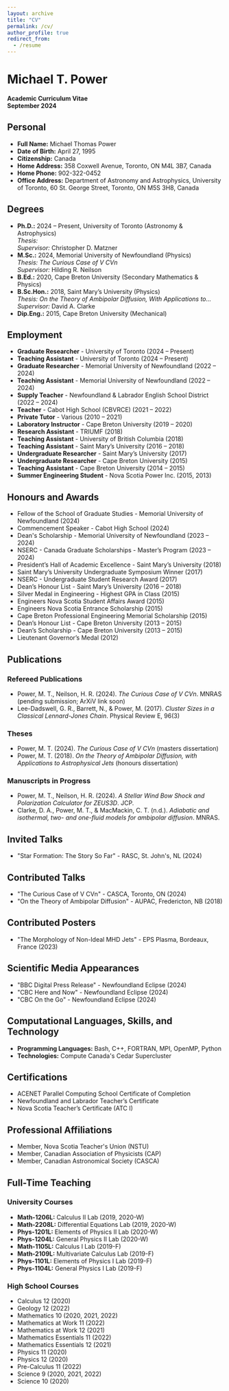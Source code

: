 ```yaml
---
layout: archive
title: "CV"
permalink: /cv/
author_profile: true
redirect_from:
  - /resume
---
```


# Michael T. Power  
**Academic Curriculum Vitae**  
**September 2024**

## Personal
- **Full Name:** Michael Thomas Power  
- **Date of Birth:** April 27, 1995  
- **Citizenship:** Canada  
- **Home Address:** 358 Coxwell Avenue, Toronto, ON M4L 3B7, Canada  
- **Home Phone:** 902-322-0452  
- **Office Address:** Department of Astronomy and Astrophysics, University of Toronto, 60 St. George Street, Toronto, ON M5S 3H8, Canada

## Degrees
- **Ph.D.:** 2024 – Present, University of Toronto (Astronomy & Astrophysics)  
  *Thesis:*  
  *Supervisor:* Christopher D. Matzner  
- **M.Sc.:** 2024, Memorial University of Newfoundland (Physics)  
  *Thesis:* *The Curious Case of V CVn*  
  *Supervisor:* Hilding R. Neilson  
- **B.Ed.:** 2020, Cape Breton University (Secondary Mathematics & Physics)  
- **B.Sc.Hon.:** 2018, Saint Mary’s University (Physics)  
  *Thesis:* *On the Theory of Ambipolar Diffusion, With Applications to...*  
  *Supervisor:* David A. Clarke  
- **Dip.Eng.:** 2015, Cape Breton University (Mechanical)

## Employment
- **Graduate Researcher** - University of Toronto (2024 – Present)  
- **Teaching Assistant** - University of Toronto (2024 – Present)  
- **Graduate Researcher** - Memorial University of Newfoundland (2022 – 2024)  
- **Teaching Assistant** - Memorial University of Newfoundland (2022 – 2024)  
- **Supply Teacher** - Newfoundland & Labrador English School District (2022 – 2024)  
- **Teacher** - Cabot High School (CBVRCE) (2021 – 2022)  
- **Private Tutor** - Various (2010 – 2021)  
- **Laboratory Instructor** - Cape Breton University (2019 – 2020)  
- **Research Assistant** - TRIUMF (2018)  
- **Teaching Assistant** - University of British Columbia (2018)  
- **Teaching Assistant** - Saint Mary’s University (2016 – 2018)  
- **Undergraduate Researcher** - Saint Mary’s University (2017)  
- **Undergraduate Researcher** - Cape Breton University (2015)  
- **Teaching Assistant** - Cape Breton University (2014 – 2015)  
- **Summer Engineering Student** - Nova Scotia Power Inc. (2015, 2013)

## Honours and Awards
- Fellow of the School of Graduate Studies - Memorial University of Newfoundland (2024)  
- Commencement Speaker - Cabot High School (2024)  
- Dean's Scholarship - Memorial University of Newfoundland (2023 – 2024)  
- NSERC - Canada Graduate Scholarships - Master’s Program (2023 – 2024)  
- President’s Hall of Academic Excellence - Saint Mary’s University (2018)  
- Saint Mary’s University Undergraduate Symposium Winner (2017)  
- NSERC - Undergraduate Student Research Award (2017)  
- Dean’s Honour List - Saint Mary’s University (2016 – 2018)  
- Silver Medal in Engineering - Highest GPA in Class (2015)  
- Engineers Nova Scotia Student Affairs Award (2015)  
- Engineers Nova Scotia Entrance Scholarship (2015)  
- Cape Breton Professional Engineering Memorial Scholarship (2015)  
- Dean’s Honour List - Cape Breton University (2013 – 2015)  
- Dean’s Scholarship - Cape Breton University (2013 – 2015)  
- Lieutenant Governor’s Medal (2012)

## Publications
### Refereed Publications
- Power, M. T., Neilson, H. R. (2024). *The Curious Case of V CVn*. MNRAS (pending submission; ArXiV link soon)
- Lee-Dadswell, G. R., Barrett, N., & Power, M. (2017). *Cluster Sizes in a Classical Lennard-Jones Chain*. Physical Review E, 96(3)

### Theses
- Power, M. T. (2024). *The Curious Case of V CVn* (masters dissertation)
- Power, M. T. (2018). *On the Theory of Ambipolar Diffusion, with Applications to Astrophysical Jets* (honours dissertation)

### Manuscripts in Progress
- Power, M. T., Neilson, H. R. (2024). *A Stellar Wind Bow Shock and Polarization Calculator for ZEUS3D*. JCP.
- Clarke, D. A., Power, M. T., & MacMackin, C. T. (n.d.). *Adiabatic and isothermal, two- and one-fluid models for ambipolar diffusion*. MNRAS.

## Invited Talks
- "Star Formation: The Story So Far" - RASC, St. John's, NL (2024)

## Contributed Talks
- "The Curious Case of V CVn" - CASCA, Toronto, ON (2024)
- "On the Theory of Ambipolar Diffusion" - AUPAC, Fredericton, NB (2018)

## Contributed Posters
- "The Morphology of Non-Ideal MHD Jets" - EPS Plasma, Bordeaux, France (2023)

## Scientific Media Appearances
- "BBC Digital Press Release" - Newfoundland Eclipse (2024)
- "CBC Here and Now" - Newfoundland Eclipse (2024)
- "CBC On the Go" - Newfoundland Eclipse (2024)

## Computational Languages, Skills, and Technology
- **Programming Languages:** Bash, C++, FORTRAN, MPI, OpenMP, Python
- **Technologies:** Compute Canada's Cedar Supercluster

## Certifications
- ACENET Parallel Computing School Certificate of Completion
- Newfoundland and Labrador Teacher’s Certificate
- Nova Scotia Teacher’s Certificate (ATC I)

## Professional Affiliations
- Member, Nova Scotia Teacher's Union (NSTU)
- Member, Canadian Association of Physicists (CAP)
- Member, Canadian Astronomical Society (CASCA)

## Full-Time Teaching
### University Courses
- **Math-1206L:** Calculus II Lab (2019, 2020-W)
- **Math-2208L:** Differential Equations Lab (2019, 2020-W)
- **Phys-1201L:** Elements of Physics II Lab (2020-W)
- **Phys-1204L:** General Physics II Lab (2020-W)
- **Math-1105L:** Calculus I Lab (2019-F)
- **Math-2109L:** Multivariate Calculus Lab (2019-F)
- **Phys-1101L:** Elements of Physics I Lab (2019-F)
- **Phys-1104L:** General Physics I Lab (2019-F)

### High School Courses
- Calculus 12 (2020)
- Geology 12 (2022)
- Mathematics 10 (2020, 2021, 2022)
- Mathematics at Work 11 (2022)
- Mathematics at Work 12 (2021)
- Mathematics Essentials 11 (2022)
- Mathematics Essentials 12 (2021)
- Physics 11 (2020)
- Physics 12 (2020)
- Pre-Calculus 11 (2022)
- Science 9 (2020, 2021, 2022)
- Science 10 (2020)